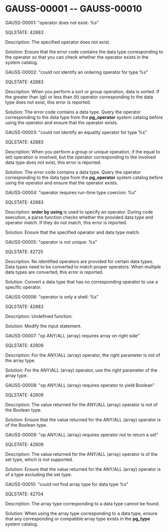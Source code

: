 # GAUSS-00001 -- GAUSS-00010<a name="EN-US_TOPIC_0302073010"></a>

GAUSS-00001: "operator does not exist: %s"

SQLSTATE: 42883

Description: The specified operator does not exist.

Solution: Ensure that the error code contains the data type corresponding to the operator so that you can check whether the operator exists in the system catalog.

GAUSS-00002: "could not identify an ordering operator for type %s"

SQLSTATE: 42883

Description: When you perform a sort or group operation, data is sorted. If the greater than \(gt\) or less than \(lt\) operator corresponding to the data type does not exist, this error is reported.

Solution: The error code contains a data type. Query the operator corresponding to the data type from the  **pg\_operator**  system catalog before using the operator and ensure that the operator exists.

GAUSS-00003: "could not identify an equality operator for type %s"

SQLSTATE: 42883

Description: When you perform a group or unique operation, if the equal to \(et\) operation is involved, but the operator corresponding to the involved data type does not exist, this error is reported.

Solution: The error code contains a data type. Query the operator corresponding to the data type from the  **pg\_operator**  system catalog before using the operator and ensure that the operator exists.

GAUSS-00004: "operator requires run-time type coercion: %s"

SQLSTATE: 42883

Description:  **order by using**  is used to specify an operator. During code execution, a parse function checks whether the provided data type and operator match. If they do not match, this error is reported.

Solution: Ensure that the specified operator and data type match.

GAUSS-00005: "operator is not unique: %s"

SQLSTATE: 42725

Description: No identified operators are provided for certain data types. Data types need to be converted to match proper operators. When multiple data types are converted, this error is reported.

Solution: Convert a data type that has no corresponding operator to use a specific operator.

GAUSS-00006: "operator is only a shell: %s"

SQLSTATE: 42883

Description: Undefined function.

Solution: Modify the input statement.

GAUSS-00007: "op ANY/ALL \(array\) requires array on right side"

SQLSTATE: 42809

Description: For the ANY/ALL \(array\) operator, the right parameter is not of the array type.

Solution: For the ANY/ALL \(array\) operator, use the right parameter of the array type.

GAUSS-00008: "op ANY/ALL \(array\) requires operator to yield Boolean"

SQLSTATE: 42809

Description: The value returned for the ANY/ALL \(array\) operator is not of the Boolean type.

Solution: Ensure that the value returned for the ANY/ALL \(array\) operator is of the Boolean type.

GAUSS-00009: "op ANY/ALL \(array\) requires operator not to return a set"

SQLSTATE: 42809

Description: The value returned for the ANY/ALL \(array\) operator is of the set type, which is not supported.

Solution: Ensure that the value returned for the ANY/ALL \(array\) operator is of a type excluding the set type.

GAUSS-00010: "could not find array type for data type %s"

SQLSTATE: 42704

Description: The array type corresponding to a data type cannot be found.

Solution: When using the array type corresponding to a data type, ensure that any corresponding or compatible array type exists in the  **pg\_type**  system catalog.

